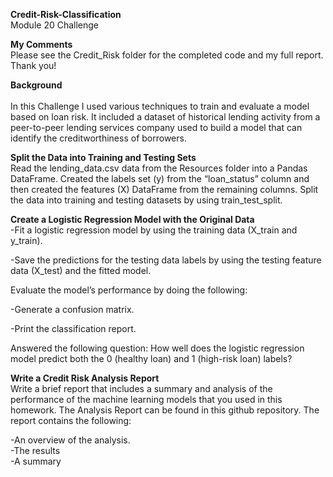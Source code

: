 **Credit-Risk-Classification**\
Module 20 Challenge

**My Comments**\
Please see the Credit_Risk folder for the completed code and my full report. Thank you!

**Background**<br />  
In this Challenge I used various techniques to train and evaluate a model based on loan
risk. It included a dataset of historical lending activity from a peer-to-peer lending services
company used to build a model that can identify the creditworthiness of borrowers.

**Split the Data into Training and Testing Sets**<br />
Read the lending_data.csv data from the Resources folder into a Pandas DataFrame.
Created the labels set (y) from the “loan_status” column and then created the features (X)
DataFrame from the remaining columns. Split the data into training and testing datasets by using
train_test_split.

**Create a Logistic Regression Model with the Original Data**<br />
-Fit a logistic regression model by using the training data (X_train and y_train).

-Save the predictions for the testing data labels by using the testing feature data (X_test) and the fitted model.

Evaluate the model’s performance by doing the following:

-Generate a confusion matrix.

-Print the classification report.

Answered the following question: How well does the logistic regression model predict both the 0 (healthy loan) and 1 (high-risk loan) labels?

**Write a Credit Risk Analysis Report**  
Write a brief report that includes a summary and analysis of the performance of the machine
learning models that you used in this homework. The Analysis Report can be found in this github
repository. The report contains the following:

-An overview of the analysis.  
-The results  
-A summary  


